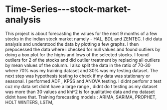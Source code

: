 # Time-Series---stock-market-analysis
This project is about forecasting the values for the next 9 months of a few stocks in the indian stock market namely - HAL, BDL and ZENTEC.
I did data analysis and understood the data by plotting a few graphs. I then prepocessed the data where i checked for null values and found outliers by doing a box plot for the highs and lows of the selected stocks. I found outliers for 2 of the stocks and did outlier treatment by replacing all outliers by mean values of the column. I also split the data in the ratio of 70-30 where 70% was my training dataset and 30% was my testing dataset.
The next step was hypothesis testing to check if my data was stationary or seasonal. I performed ADF , KPSS and ANOVA testing. I didnt perfomr z test cuz my data set didnt have a large range , didnt do t testing as my dataset was more than 30 values and khi^2 is for qualitative data and my dataset didnt have that.
Training forecasting models :
ARIMA, 
SARIMA,
PROPHET,
HOLT WINTERS,
LSTM,
